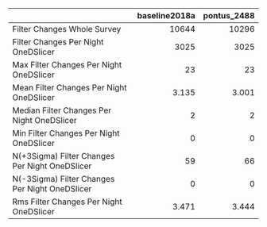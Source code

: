 |                                                |   baseline2018a |   pontus_2488 |
|:-----------------------------------------------|----------------:|--------------:|
| Filter Changes Whole Survey                    |       10644     |     10296     |
| Filter Changes Per Night OneDSlicer            |        3025     |      3025     |
| Max Filter Changes Per Night OneDSlicer        |          23     |        23     |
| Mean Filter Changes Per Night OneDSlicer       |           3.135 |         3.001 |
| Median Filter Changes Per Night OneDSlicer     |           2     |         2     |
| Min Filter Changes Per Night OneDSlicer        |           0     |         0     |
| N(+3Sigma) Filter Changes Per Night OneDSlicer |          59     |        66     |
| N(-3Sigma) Filter Changes Per Night OneDSlicer |           0     |         0     |
| Rms Filter Changes Per Night OneDSlicer        |           3.471 |         3.444 |

